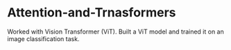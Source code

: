 # Attention-and-Trnasformers
Worked with Vision Transformer (ViT). Built a ViT model and trained it on an image classification task.
